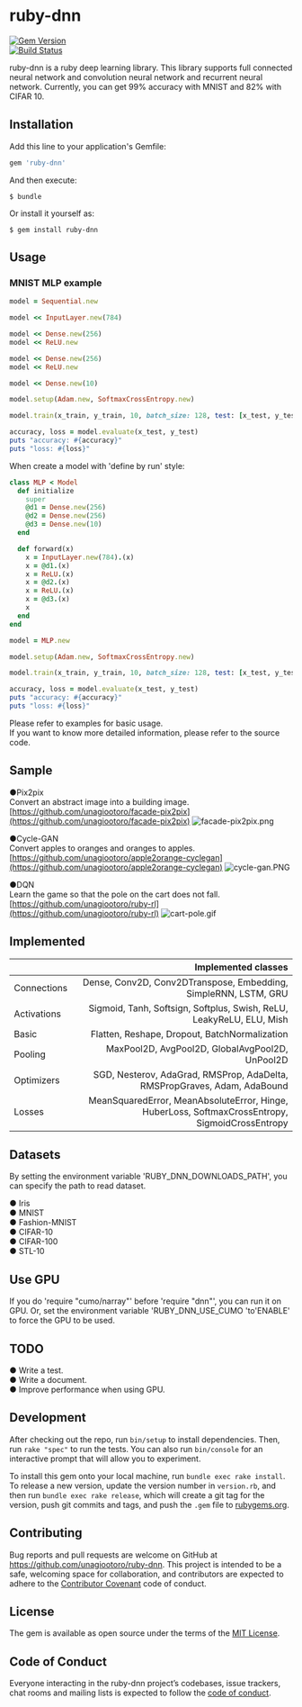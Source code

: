 # ruby-dnn
[![Gem Version](https://badge.fury.io/rb/ruby-dnn.svg)](https://badge.fury.io/rb/ruby-dnn)  
[![Build Status](https://travis-ci.org/unagiootoro/ruby-dnn.svg?branch=master)](https://travis-ci.org/unagiootoro/ruby-dnn)

ruby-dnn is a ruby deep learning library. This library supports full connected neural network and convolution neural network
and recurrent neural network.
Currently, you can get 99% accuracy with MNIST and 82% with CIFAR 10.

## Installation

Add this line to your application's Gemfile:

```ruby
gem 'ruby-dnn'
```

And then execute:

    $ bundle

Or install it yourself as:

    $ gem install ruby-dnn

## Usage

### MNIST MLP example

```ruby
model = Sequential.new

model << InputLayer.new(784)

model << Dense.new(256)
model << ReLU.new

model << Dense.new(256)
model << ReLU.new

model << Dense.new(10)

model.setup(Adam.new, SoftmaxCrossEntropy.new)

model.train(x_train, y_train, 10, batch_size: 128, test: [x_test, y_test])

accuracy, loss = model.evaluate(x_test, y_test)
puts "accuracy: #{accuracy}"
puts "loss: #{loss}"
```

When create a model with 'define by run' style:  

```ruby
class MLP < Model
  def initialize
    super
    @d1 = Dense.new(256)
    @d2 = Dense.new(256)
    @d3 = Dense.new(10)
  end

  def forward(x)
    x = InputLayer.new(784).(x)
    x = @d1.(x)
    x = ReLU.(x)
    x = @d2.(x)
    x = ReLU.(x)
    x = @d3.(x)
    x
  end
end

model = MLP.new

model.setup(Adam.new, SoftmaxCrossEntropy.new)

model.train(x_train, y_train, 10, batch_size: 128, test: [x_test, y_test])

accuracy, loss = model.evaluate(x_test, y_test)
puts "accuracy: #{accuracy}"
puts "loss: #{loss}"
```

Please refer to examples for basic usage.  
If you want to know more detailed information, please refer to the source code.

## Sample
●Pix2pix  
Convert an abstract image into a building image.  
[https://github.com/unagiootoro/facade-pix2pix](https://github.com/unagiootoro/facade-pix2pix)
![facade-pix2pix.png](img/facade-pix2pix.png)

●Cycle-GAN  
Convert apples to oranges and oranges to apples.  
[https://github.com/unagiootoro/apple2orange-cyclegan](https://github.com/unagiootoro/apple2orange-cyclegan)
![cycle-gan.PNG](img/cycle-gan.PNG)

●DQN  
Learn the game so that the pole on the cart does not fall.  
[https://github.com/unagiootoro/ruby-rl](https://github.com/unagiootoro/ruby-rl)
![cart-pole.gif](img/cart-pole.gif)

## Implemented
|| Implemented classes |
|:-----------|------------:|
| Connections | Dense, Conv2D, Conv2DTranspose, Embedding, SimpleRNN, LSTM, GRU |
| Activations | Sigmoid, Tanh, Softsign, Softplus, Swish, ReLU, LeakyReLU, ELU, Mish |
| Basic | Flatten, Reshape, Dropout, BatchNormalization |
| Pooling | MaxPool2D, AvgPool2D, GlobalAvgPool2D, UnPool2D |
| Optimizers | SGD, Nesterov, AdaGrad, RMSProp, AdaDelta, RMSPropGraves, Adam, AdaBound |
| Losses | MeanSquaredError, MeanAbsoluteError, Hinge, HuberLoss, SoftmaxCrossEntropy, SigmoidCrossEntropy |

## Datasets
By setting the environment variable 'RUBY_DNN_DOWNLOADS_PATH', you can specify the path to read dataset.

● Iris  
● MNIST  
● Fashion-MNIST  
● CIFAR-10  
● CIFAR-100  
● STL-10

## Use GPU
If you do 'require "cumo/narray"' before 'require "dnn"', you can run it on GPU.
Or, set the environment variable 'RUBY_DNN_USE_CUMO 'to'ENABLE' to force the GPU to be used.

## TODO
● Write a test.  
● Write a document.  
● Improve performance when using GPU.  

## Development

After checking out the repo, run `bin/setup` to install dependencies. Then, run `rake "spec"` to run the tests. You can also run `bin/console` for an interactive prompt that will allow you to experiment.

To install this gem onto your local machine, run `bundle exec rake install`. To release a new version, update the version number in `version.rb`, and then run `bundle exec rake release`, which will create a git tag for the version, push git commits and tags, and push the `.gem` file to [rubygems.org](https://rubygems.org).

## Contributing

Bug reports and pull requests are welcome on GitHub at https://github.com/unagiootoro/ruby-dnn. This project is intended to be a safe, welcoming space for collaboration, and contributors are expected to adhere to the [Contributor Covenant](http://contributor-covenant.org) code of conduct.

## License

The gem is available as open source under the terms of the [MIT License](https://opensource.org/licenses/MIT).

## Code of Conduct

Everyone interacting in the ruby-dnn project’s codebases, issue trackers, chat rooms and mailing lists is expected to follow the [code of conduct](https://github.com/unagiootoro/ruby-dnn/blob/master/CODE_OF_CONDUCT.md).
